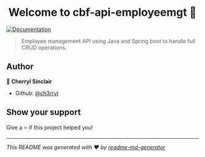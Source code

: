 <h1 align="center">Welcome to cbf-api-employeemgt 👋</h1>
<p>
  <a href="https://app.swaggerhub.com/apis/CHERRYL/employee-mgt-api/v0" target="_blank">
    <img alt="Documentation" src="https://img.shields.io/badge/documentation-yes-brightgreen.svg" />
  </a>
</p>

> Employee management API using Java and Spring boot to handle full CRUD operations.

## Author

👤 **Cherryl Sinclair**

* Github: [@ch3rryl](https://github.com/ch3rryl)

## Show your support

Give a ⭐️ if this project helped you!

***
_This README was generated with ❤️ by [readme-md-generator](https://github.com/kefranabg/readme-md-generator)_